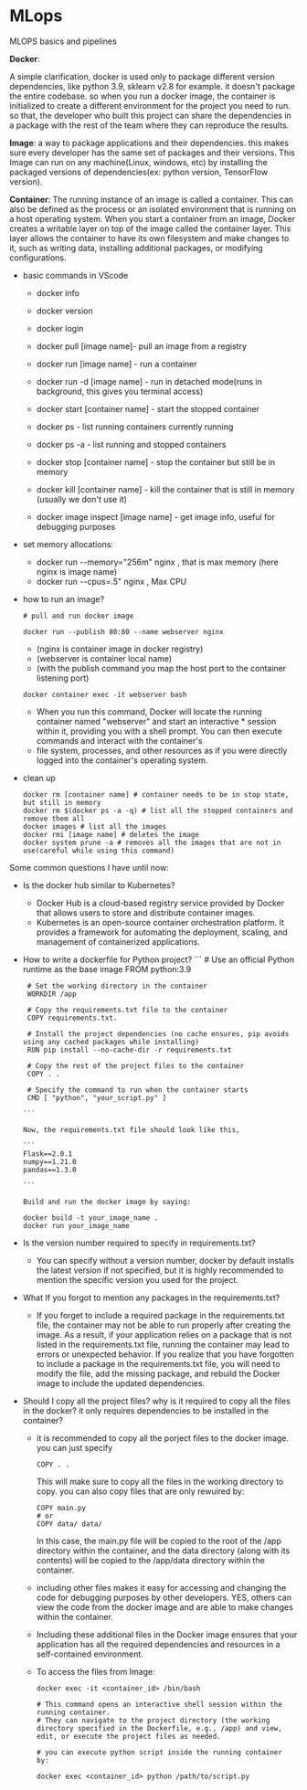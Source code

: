 # MLops
MLOPS basics and pipelines 

**Docker**:  

A simple clarification, docker is used only to package different version dependencies, like python 3.9, sklearn v2.8 for example. it doesn't package the entire codebase. so when you run a docker image, the container is initialized to create a different environment for the project you need to run. so that, the developer who built this project can share the dependencies in a package with the rest of the team where they can reproduce the results. 

**Image**: a way to package applications and their dependencies. this makes sure every developer has the same set of packages and their versions. This Image can run on any machine(Linux, windows, etc) by installing the packaged versions of dependencies(ex: python version, TensorFlow version).  

**Container**: The running instance of an image is called a container. This can also be defined as the process or an isolated environment that is running on a host operating system. When you start a container from an image, Docker creates a writable layer on top of the image called the container layer. This layer allows the container to have its own filesystem and make changes to it, such as writing data, installing additional packages, or modifying configurations.  

  * basic commands in VScode
    * docker info
    * docker version
    * docker login  
   
    * docker pull [image name]- pull an image from a registry
    * docker run [image name] - run a container
    * docker run -d [image name] - run in detached mode(runs in background, this gives you terminal access)
    * docker start [container name] - start the stopped container
    * docker ps - list running containers currently running
    * docker ps -a - list running and stopped containers
    * docker stop [container name] - stop the container but still be in memory 
    * docker kill [container name] - kill the container that is still in memory (usually we don't use it)
    * docker image inspect [image name] - get image info, useful for debugging purposes
      
  * set memory allocations:
    * docker run --memory="256m" nginx , that is max memory (here nginx is image name)
    * docker run --cpus=.5" nginx , Max CPU

  * how to run an image?
    ```
    # pull and run docker image  
                                        
    docker run --publish 80:80 --name webserver nginx
    ```
    
    * (nginx is container image in docker registry)  
    * (webserver is container local name)  
    * (with the publish command you map the host port to the container listening port)

    ```
    docker container exec -it webserver bash
    ```

    * When you run this command, Docker will locate the running container named "webserver" and start an interactive            * session within it, providing you with a shell prompt. You can then execute commands and interact with the container's 
    * file system, processes, and other resources as if you were directly logged into the container's operating system.  
    

  * clean up
    ```
    docker rm [container name] # container needs to be in stop state, but still in memory
    docker rm $(docker ps -a -q) # list all the stopped containers and remove them all  
    docker images # list all the images  
    docker rmi [image name] # deletes the image  
    docker system prune -a # removes all the images that are not in use(careful while using this command)  
    
    ```

Some common questions I have until now:
 * Is the docker hub similar to Kubernetes?
    * Docker Hub is a cloud-based registry service provided by Docker that allows users to store and distribute container images.  
    *  Kubernetes is an open-source container orchestration platform. It provides a framework for automating the deployment, scaling, and management of containerized applications.  

* How to write a dockerfile for Python project?
      ```
       # Use an official Python runtime as the base image
       FROM python:3.9
       
       # Set the working directory in the container
       WORKDIR /app
       
       # Copy the requirements.txt file to the container
       COPY requirements.txt.
       
       # Install the project dependencies (no cache ensures, pip avoids using any cached packages while installing)
       RUN pip install --no-cache-dir -r requirements.txt
       
       # Copy the rest of the project files to the container
       COPY . .
       
       # Specify the command to run when the container starts
       CMD [ "python", "your_script.py" ]

      ```  

      Now, the requirements.txt file should look like this,

      ```
      Flask==2.0.1
      numpy==1.21.0
      pandas==1.3.0

      ```  

      Build and run the docker image by saying:

     ```
     docker build -t your_image_name .
     docker run your_image_name
     ```

 * Is the version number required to specify in requirements.txt?
    * You can specify without a version number, docker by default installs the latest version if not specified, but it is highly recommended to mention the specific version you used for the project.
  
 * What If you forgot to mention any packages in the requirements.txt?
     * If you forget to include a required package in the requirements.txt file, the container may not be able to run properly after creating the image. As a result, if your application relies on a package that is not listed in the requirements.txt file, running the container may lead to errors or unexpected behavior. If you realize that you have forgotten to include a package in the requirements.txt file, you will need to modify the file, add the missing package, and rebuild the Docker image to include the updated dependencies.

 * Should I copy all the project files? why is it required to copy all the files in the docker? it only requires dependencies to be installed in the container?
      * it is recommended to copy all the porject files to the docker image. you can just specify
        ```
        COPY . .
        ```
        This will make sure to copy all the files in the working directory to copy. you can also copy files that are only rewuired by:
        ```
        COPY main.py
        # or
        COPY data/ data/ 
        ```
        In this case, the main.py file will be copied to the root of the /app directory within the container, and the data directory (along with its contents) will be copied to the /app/data directory within the container.

      * including other files makes it easy for accessing and changing the code for debugging purposes by other developers. YES, others can view the code from the docker image and are able to make changes within the container.
      * Including these additional files in the Docker image ensures that your application has all the required dependencies and resources in a self-contained environment.
      * To access the files from Image:  
        ```
        docker exec -it <container_id> /bin/bash

        # This command opens an interactive shell session within the running container.
        # They can navigate to the project directory (the working directory specified in the Dockerfile, e.g., /app) and view, edit, or execute the project files as needed.
        ```  
        ```
        # you can execute python script inside the running container by:
        
        docker exec <container_id> python /path/to/script.py
        ```

      

      
        
        
   

  
    
    
                       

